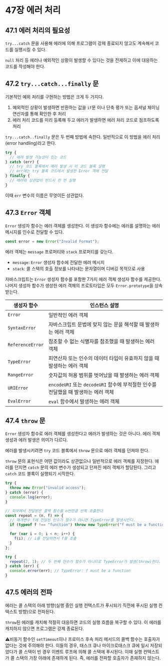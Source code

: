 # 47장 에러 처리

## 47.1 에러 처리의 필요성

`try...catch` 문을 사용해 에러에 의해 프로그램이 강제 종료되지 않고도 계속해서 코드를 실행시킬 수 있다.

`null` 처리 등 에러나 예외적인 상황이 발생할 수 있다는 것을 전제하고 이에 대응하는 코드를 작성해야 한다.

## 47.2 `try...catch...finally` 문

기본적인 예외 처리를 구현하는 방법은 크게 두 가지다.

1. 예외적인 상황이 발생하면 반환하는 값을 `if`문 이나 단축 평가 또는 옵셔널 체이닝 연산자를 통해 확인한 후 처리
2. 에러 처리 코드를 미리 등록해 두고 에러가 발생하면 에러 처리 코드로 점프하도록 처리

`try...catch..finally` 문은 두 번째 방법에 속한다. 일반적으로 이 방법을 에러 처리(error handling)라고 한다.

```js
try {
  // 에러 발생 가능성이 있는 코드
} catch (err) {
  // try 코드 블록에서 에러 발생 시 이 코드 블록 실행
  // err에는 try 블록 코드에서 발생한 Error 객체 전달
} finally {
  // 에러와 상관없이 반드시 한 번 실행
}
```

이때 `err` 변수의 이름은 무엇이든 상관없다.

## 47.3 `Error` 객체

`Error` 생성자 함수는 에러 객체를 생성한다. 이 생성자 함수에는 에러를 설명하는 에러 메시지를 인수로 전달할 수 있다.

```js
const error = new Error("Invalid Format");
```

에러 객체는 `message` 프로퍼티와 `stack` 프로퍼티를 갖는다.

- `message`: `Error` 생성자 함수에 전달한 에러 메시지
- `stack`: 콜 스택의 호출 정보를 나타내는 문자열이며 디버깅 목적으로 사용

자바스크립트는 `Error` 생성자 함수를 포함한 7가지 에러 객체 생성자 함수를 제공한다. 나머지 생성자 함수가 생성한 에러 객체의 프로토타입은 모두 `Error.prototype`을 상속받는다.

| 생성자 함수      | 인스턴스 설명                                                                      |
| ---------------- | ---------------------------------------------------------------------------------- |
| `Error`          | 일반적인 에러 객체                                                                 |
| `SyntaxError`    | 자바스크립트 문법에 맞지 않는 문을 해석할 때 발생하는 에러 객체                    |
| `ReferenceError` | 참조할 수 없는 식별자를 참조했을 때 발생하는 에러 객체                             |
| `TypeError`      | 피연산자 또는 인수의 데이터 타입이 유효하지 않을 때 발생하는 에러 객체             |
| `RangeError`     | 숫자값의 허용 범위를 벗어났을 때 발생하는 에러 객체                                |
| `URIError`       | `encodeURI` 또는 `decodeURI` 함수에 부적절한 인수를 전달했을 때 발생하는 에러 객체 |
| `EvalError`      | `eval` 함수에서 발생하는 에러 객체                                                 |

## 47.4 `throw` 문

`Error` 생성자 함수로 에러 객체를 생성한다고 에러가 발생하는 것은 아니다. 에러 객체 생성과 에러 발생은 의미가 다르다.

에러를 발생시키려면 `try` 코드 블록에서 `throw` 문으로 에러 객체를 던져야 한다.

`throw` 문의 표현식은 어떤 값이라도 상관없으나 일반적으로 에러 객체를 지정한다. 에러를 던지면 `catch` 문의 에러 변수가 생성되고 던져진 에러 객체가 할당된다. 그리고 `catch` 코드 블록이 실행되기 시작한다.

```js
try {
  throw new Error("invalid access");
} catch (error) {
  console.log(error);
}
```

```js
// 외부에서 전달받은 콜백 함수를 n번만큼 반복 호출한다
const repeat = (n, f) => {
  // 매개변수 f에 전달된 인수가 함수가 아니면 TypeError를 발생시킨다.
  if (typeof f !== "function") throw new TypeError("f must be a function");

  for (var i = 0; i < n; i++) {
    f(i); // i를 전달하면서 f를 호출
  }
};

try {
  repeat(2, 1); // 두 번째 인수가 함수가 아니므로 TypeError가 발생(throw)한다.
} catch (err) {
  console.error(err); // TypeError: f must be a function
}
```

## 47.5 에러의 전파

에러는 콜 스택의 아래 방향(실행 중인 실행 컨텍스트가 푸시되기 직전에 푸시된 실행 컨텍스트 방향)으로 전파된다.

`throw`된 에러를 캐치해 적절히 대응하면 코드의 실행 흐름을 복구할 수 있다. 이 에러를 캐치하지 않으면 프로그램은 강제 종료된다.

⚠️비동기 함수인 `setTimeout`이나 프로미스 후속 처리 메서드의 콜백 함수는 호출자가 없다는 것에 주의해야 한다. 이들의 경우, 태스크 큐나 마이크로태스크 큐에 일시 저장되었다가 콜 스택이 빈 경우 이벤트 루프에 의해 콜 스택에 푸시된다. 이때 실행 컨텍스트가 콜 스택의 가장 아래에 존재하게 된다. 즉, 에러를 전파할 호출자가 존재하지 않는다.
